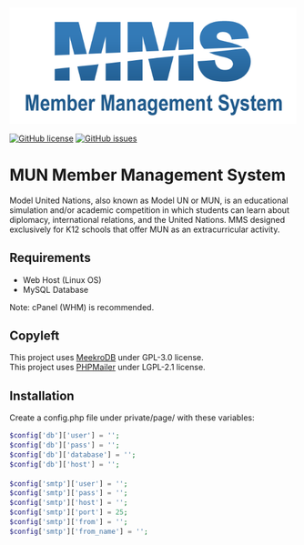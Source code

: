 ![img](https://raw.githubusercontent.com/berkalpyakici/mun_mms/master/panel/uploads/logo/default.png)

[![GitHub license](https://img.shields.io/badge/license-AGPL-blue.svg)](https://raw.githubusercontent.com/berkalpyakici/mun_mms/master/LICENSE)
[![GitHub issues](https://img.shields.io/github/issues/berkalpyakici/mun_mms.svg)](https://github.com/berkalpyakici/mun_mms/issues)

# MUN Member Management System
Model United Nations, also known as Model UN or MUN, is an educational simulation and/or academic competition in which students can learn about diplomacy, international relations, and the United Nations. MMS designed exclusively for K12 schools that offer MUN as an extracurricular activity.

## Requirements
* Web Host (Linux OS)
* MySQL Database

Note: cPanel (WHM) is recommended.

## Copyleft
This project uses [MeekroDB](https://github.com/SergeyTsalkov/meekrodb) under GPL-3.0 license.  
This project uses [PHPMailer](https://github.com/PHPMailer/PHPMailer) under LGPL-2.1 license.

## Installation
Create a config.php file under private/page/ with these variables:
```php
$config['db']['user'] = '';
$config['db']['pass'] = '';
$config['db']['database'] = '';
$config['db']['host'] = '';

$config['smtp']['user'] = '';
$config['smtp']['pass'] = '';
$config['smtp']['host'] = '';
$config['smtp']['port'] = 25;
$config['smtp']['from'] = '';
$config['smtp']['from_name'] = '';
```
